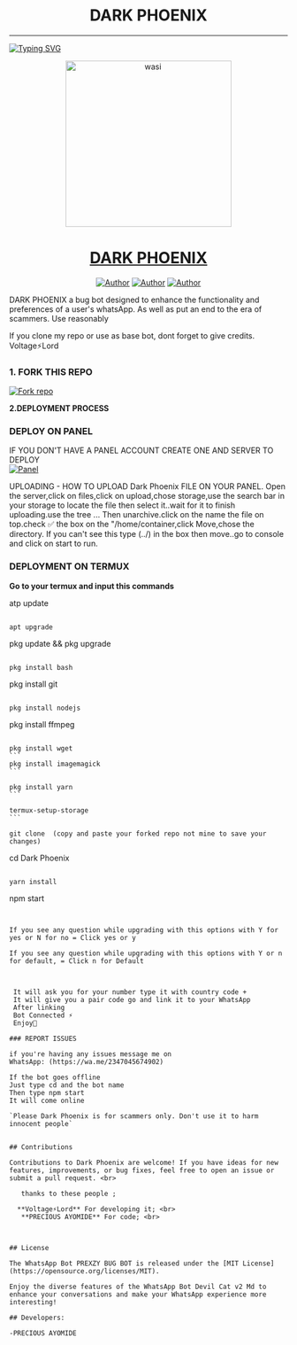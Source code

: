 <h1 align="center"> DARK PHOENIX </h1>
<p align="center">  
  
***
  
<a href="https://git.io/typing-svg"><img src="https://readme-typing-svg.demolab.com?font=Black+Ops+One&size=50&pause=1000&color=1BAFBAFF&center=true&width=910&height=100&lines=THANKS FOR CHOOSING ;DARK PHOENIX ;WHATSAPP+BUG+BOT;CREATED+BY+VOLTAG⚡+LORD;RELEASED+12.08.24" alt="Typing SVG" /></a>
  </p>

  <p align="center">  
  <a href="https://whatsapp.com/channel/0029ValURVD30LKUWiRSlC47">
    <img alt="wasi" height="300" src="https://telegra.ph/file/3a21bf26bedef7966fd74.jpg">
    <h1 align="center">DARK PHOENIX</h1>
  </a>
</p>
<p align="center">
<a href="https://github.com/VoltageLord"><img title="Author" src="https://img.shields.io/badge/VoltageLord-black?style=for-the-badge&logo=Github"></a> <a href="https://whatsapp.com/channel/0029ValURVD30LKUWiRSlC47"><img title="Author" src="https://img.shields.io/badge/CHANNEL-black?style=for-the-badge&logo=whatsapp"></a> <a href="https://wa.me/2347045674902"><img title="Author" src="https://img.shields.io/badge/CHAT US-black?style=for-the-badge&logo=whatsapp"></a>

   
   

DARK PHOENIX a bug bot designed to enhance the functionality and preferences of a user's whatsApp. As well as put an end to the era of scammers. Use reasonably

If you clone my repo or use as base bot, dont forget to give credits. Voltage⚡Lord
### 1. FORK THIS REPO

<a href='https://github.com/VoltageLord/Dark Phoenix/fork' target="_blank"><img alt='Fork repo' src='https://img.shields.io/badge/Fork This Repo-black?style=for-the-badge&logo=git&logoColor=white'/></a>
   


 **2.DEPLOYMENT PROCESS**
### DEPLOY ON PANEL
IF YOU DON'T HAVE A PANEL ACCOUNT CREATE ONE AND SERVER TO DEPLOY 
    <br>
    <a href='https://bot-hosting.net/?aff=1264676029318955030' target="_blank"><img alt='Panel' src='https://img.shields.io/badge/-Deploy-red?style=for-the-badge&logo=panel&logoColor=white'/></a>

UPLOADING - HOW TO UPLOAD Dark Phoenix FILE ON YOUR PANEL. Open the server,click on files,click on upload,chose storage,use the search bar in your storage to locate the file then select it..wait for it to finish uploading.use the tree ... Then unarchive.click on the name the file on top.check ✅ the box on the "/home/container,click Move,chose the directory. If you can't see this type (../) in the box then move..go to console and click on start to run.

### DEPLOYMENT ON TERMUX

**Go to your termux and input this commands**


atp update
```

apt upgrade
```

pkg update && pkg upgrade
```

pkg install bash
```

pkg install git
````

pkg install nodejs
````

pkg install ffmpeg
````

pkg install wget
```
pkg install imagemagick
```

pkg install yarn
```

termux-setup-storage
```

git clone  (copy and paste your forked repo not mine to save your changes)
````


cd Dark Phoenix 
```

yarn install
```
   
npm start
````


If you see any question while upgrading with this options with Y for yes or N for no = Click yes or y

If you see any question while upgrading with this options with Y or n for default, = Click n for Default



 It will ask you for your number type it with country code +
 It will give you a pair code go and link it to your WhatsApp 
 After linking
 Bot Connected ⚡
 Enjoy🤖

### REPORT ISSUES

if you're having any issues message me on
WhatsApp: (https://wa.me/2347045674902) 

If the bot goes offline 
Just type cd and the bot name 
Then type npm start
It will come online

`Please Dark Phoenix is for scammers only. Don't use it to harm innocent people`


## Contributions

Contributions to Dark Phoenix are welcome! If you have ideas for new features, improvements, or bug fixes, feel free to open an issue or submit a pull request. <br>

   thanks to these people ;

  **Voltage⚡Lord** For developing it; <br>
   **PRECIOUS AYOMIDE** For code; <br>
   


## License

The WhatsApp Bot PREXZY BUG BOT is released under the [MIT License](https://opensource.org/licenses/MIT).

Enjoy the diverse features of the WhatsApp Bot Devil Cat v2 Md to enhance your conversations and make your WhatsApp experience more interesting!

## Developers:

-PRECIOUS AYOMIDE
